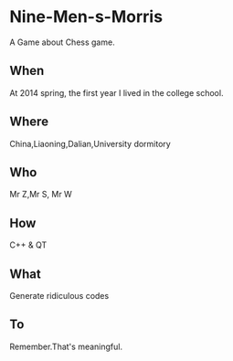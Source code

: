 # Nine-Men-s-Morris
A Game about Chess game.

## When
At 2014 spring, the first year I lived in the college school.

## Where
China,Liaoning,Dalian,University dormitory

## Who 
Mr Z,Mr S, Mr W

## How
C++ & QT

## What
Generate ridiculous codes

## To
Remember.That's meaningful.
